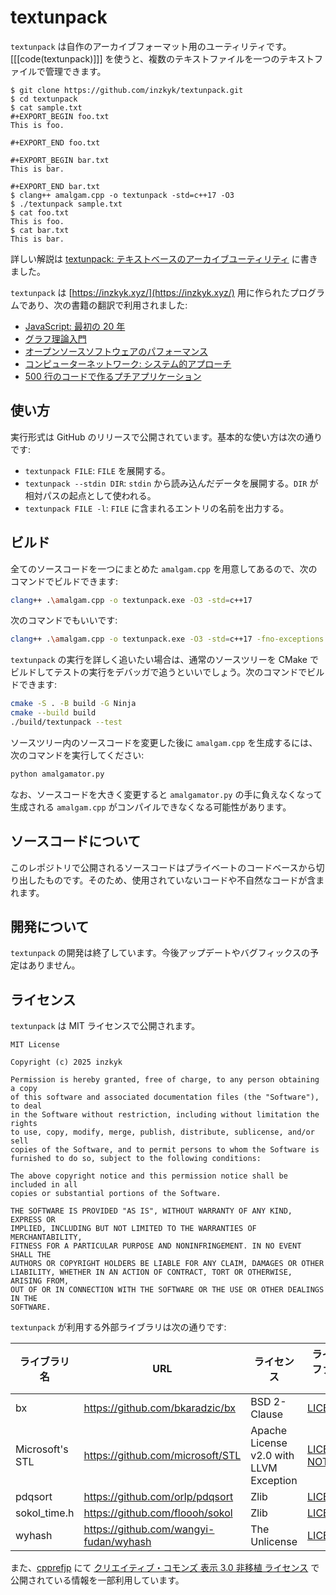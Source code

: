 # textunpack

`textunpack` は自作のアーカイブフォーマット用のユーティリティです。[[[code(textunpack)]]] を使うと、複数のテキストファイルを一つのテキストファイルで管理できます。

```
$ git clone https://github.com/inzkyk/textunpack.git
$ cd textunpack
$ cat sample.txt
#+EXPORT_BEGIN foo.txt
This is foo.

#+EXPORT_END foo.txt

#+EXPORT_BEGIN bar.txt
This is bar.

#+EXPORT_END bar.txt
$ clang++ amalgam.cpp -o textunpack -std=c++17 -O3
$ ./textunpack sample.txt
$ cat foo.txt
This is foo.
$ cat bar.txt
This is bar.
```

詳しい解説は [textunpack: テキストベースのアーカイブユーティリティ](https://inzkyk.xyz/software/textunpack/) に書きました。

`textunpack` は [https://inzkyk.xyz/](https://inzkyk.xyz/) 用に作られたプログラムであり、次の書籍の翻訳で利用されました:

- [JavaScript: 最初の 20 年]((https://inzkyk.xyz/js_20_years/))
- [グラフ理論入門](https://inzkyk.xyz/graph/)
- [オープンソースソフトウェアのパフォーマンス](https://inzkyk.xyz/posa/)
- [コンピューターネットワーク: システム的アプローチ](https://inzkyk.xyz/network/)
- [500 行のコードで作るプチアプリケーション](https://inzkyk.xyz/500-lines/)


## 使い方

実行形式は GitHub のリリースで公開されています。基本的な使い方は次の通りです:

- `textunpack FILE`: `FILE` を展開する。
- `textunpack --stdin DIR`: `stdin` から読み込んだデータを展開する。`DIR` が相対パスの起点として使われる。
- `textunpack FILE -l`: `FILE` に含まれるエントリの名前を出力する。

## ビルド

全てのソースコードを一つにまとめた `amalgam.cpp` を用意してあるので、次のコマンドでビルドできます:

```bash
clang++ .\amalgam.cpp -o textunpack.exe -O3 -std=c++17
```

次のコマンドでもいいです:

```bash
clang++ .\amalgam.cpp -o textunpack.exe -O3 -std=c++17 -fno-exceptions -fno-rtti -march=native
```

`textunpack` の実行を詳しく追いたい場合は、通常のソースツリーを CMake でビルドしてテストの実行をデバッガで追うといいでしょう。次のコマンドでビルドできます:

```bash
cmake -S . -B build -G Ninja
cmake --build build
./build/textunpack --test
```

ソースツリー内のソースコードを変更した後に `amalgam.cpp` を生成するには、次のコマンドを実行してください:

```bash
python amalgamator.py
```

なお、ソースコードを大きく変更すると `amalgamator.py` の手に負えなくなって生成される `amalgam.cpp` がコンパイルできなくなる可能性があります。

## ソースコードについて

このレポジトリで公開されるソースコードはプライベートのコードベースから切り出したものです。そのため、使用されていないコードや不自然なコードが含まれます。

## 開発について

`textunpack` の開発は終了しています。今後アップデートやバグフィックスの予定はありません。

## ライセンス

`textunpack` は MIT ライセンスで公開されます。

```text
MIT License

Copyright (c) 2025 inzkyk

Permission is hereby granted, free of charge, to any person obtaining a copy
of this software and associated documentation files (the "Software"), to deal
in the Software without restriction, including without limitation the rights
to use, copy, modify, merge, publish, distribute, sublicense, and/or sell
copies of the Software, and to permit persons to whom the Software is
furnished to do so, subject to the following conditions:

The above copyright notice and this permission notice shall be included in all
copies or substantial portions of the Software.

THE SOFTWARE IS PROVIDED "AS IS", WITHOUT WARRANTY OF ANY KIND, EXPRESS OR
IMPLIED, INCLUDING BUT NOT LIMITED TO THE WARRANTIES OF MERCHANTABILITY,
FITNESS FOR A PARTICULAR PURPOSE AND NONINFRINGEMENT. IN NO EVENT SHALL THE
AUTHORS OR COPYRIGHT HOLDERS BE LIABLE FOR ANY CLAIM, DAMAGES OR OTHER
LIABILITY, WHETHER IN AN ACTION OF CONTRACT, TORT OR OTHERWISE, ARISING FROM,
OUT OF OR IN CONNECTION WITH THE SOFTWARE OR THE USE OR OTHER DEALINGS IN THE
SOFTWARE.
```

`textunpack` が利用する外部ライブラリは次の通りです:

| ライブラリ名    | URL                                    | ライセンス                              | ライセンスファイルなど                                                                      |
|-----------------|----------------------------------------|-----------------------------------------|---------------------------------------------------------------------------------------------|
| bx              | https://github.com/bkaradzic/bx        | BSD 2-Clause                            | [LICENSE.txt](./external/bx/LICENSE.txt)                                                    |
| Microsoft's STL | https://github.com/microsoft/STL       | Apache License v2.0 with LLVM Exception | [LICENSE.txt](./external/Microsoft_STL/LICENSE.txt), [NOTICE.txt](Microsoft_STL/NOTICE.txt) |
| pdqsort         | https://github.com/orlp/pdqsort        | Zlib                                    | [LICENSE.txt](./external/pdqsort/LICENSE.txt)                                               |
| sokol_time.h    | https://github.com/floooh/sokol        | Zlib                                    | [LICENSE.txt](./external/sokol_time/LICENSE.txt)                                            |
| wyhash          | https://github.com/wangyi-fudan/wyhash | The Unlicense                           | [LICENSE.txt](./external/wyhash/LICENSE.txt)                                                |

また、[cpprefjp](https://cpprefjp.github.io/index.html) にて [クリエイティブ・コモンズ 表示 3.0 非移植 ライセンス](https://creativecommons.org/licenses/by/3.0/) で公開されている情報を一部利用しています。

